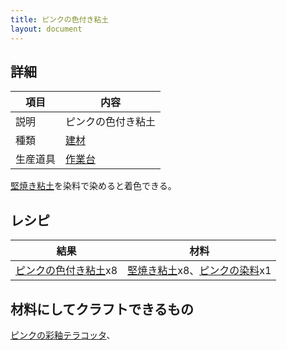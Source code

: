 ```yaml
---
title: ピンクの色付き粘土
layout: document
---
```

## 詳細

|項目|内容|
|---|---|
|説明|ピンクの色付き粘土|
|種類|[建材](建材)|
|生産道具|[作業台](作業台)|

[堅焼き粘土](堅焼き粘土)を染料で染めると着色できる。

## レシピ

|結果|材料|
|---|---|
|[ピンクの色付き粘土](ピンクの色付き粘土)x8|[堅焼き粘土](堅焼き粘土)x8、[ピンクの染料](ピンクの染料)x1|

## 材料にしてクラフトできるもの

[ピンクの彩釉テラコッタ](ピンクの彩釉テラコッタ)、
